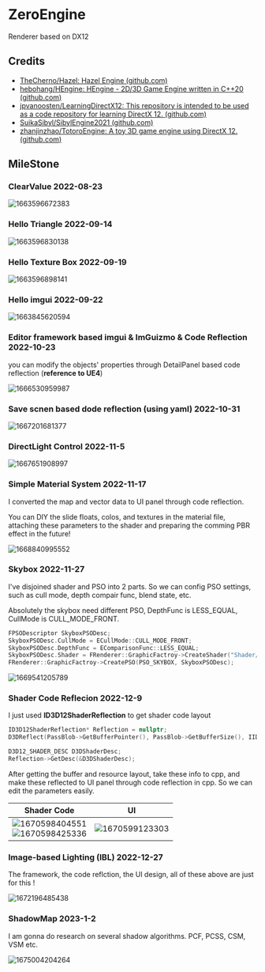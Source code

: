# ZeroEngine

Renderer based on DX12

## Credits

- [TheCherno/Hazel: Hazel Engine (github.com)](https://github.com/TheCherno/Hazel)
- [hebohang/HEngine: HEngine - 2D/3D Game Engine written in C++20 (github.com)](https://github.com/hebohang/HEngine)
- [jpvanoosten/LearningDirectX12: This repository is intended to be used as a code repository for learning DirectX 12. (github.com)](https://github.com/jpvanoosten/LearningDirectX12)
- [SuikaSibyl/SibylEngine2021 (github.com)](https://github.com/SuikaSibyl/SibylEngine2021)
- [zhanjinzhao/TotoroEngine: A toy 3D game engine using DirectX 12. (github.com)](https://github.com/zhanjinzhao/TotoroEngine)

## MileStone

### ClearValue **2022-08-23**

![1663596672383](image/README/1663596672383.png)

### Hello Triangle **2022-09-14**

![1663596830138](image/README/1663596830138.png)

### Hello Texture Box  **2022-09-19**

![1663596898141](image/README/1663596898141.png)

### Hello imgui  **2022-09-22**

![1663845620594](image/README/1663845620594.png)

### Editor framework based imgui & ImGuizmo &  Code Reflection **2022-10-23**

you can modify the objects' properties through DetailPanel  based code reflection (**reference to UE4**)

![1666530959987](image/README/1666530959987.png)

### Save scnen based dode reflection (using yaml) **2022-10-31**

![1667201681377](image/README/1667201681377.png)

### **DirectLight Control 2022-11-5**

![1667651908997](image/README/1667651908997.png)

### Simple Material System 2022-11-17

I converted the map and vector data to UI panel through code reflection.

You can DIY the slide floats, colos, and textures in the material file, attaching these parameters to the shader and preparing the comming PBR effect in the future!

 ![1668840995552](image/README/1668840995552.png)

### Skybox 2022-11-27

I've disjoined shader and PSO into 2 parts. So we can config PSO settings, such as cull mode, depth compair func, blend state, etc.

Absolutely the skybox need different PSO, DepthFunc is LESS_EQUAL, CullMode is CULL_MODE_FRONT.

```cpp
FPSODescriptor SkyboxPSODesc;
SkyboxPSODesc.CullMode = ECullMode::CULL_MODE_FRONT;
SkyboxPSODesc.DepthFunc = EComparisonFunc::LESS_EQUAL;
SkyboxPSODesc.Shader = FRenderer::GraphicFactroy->CreateShader("Shader/Skybox.hlsl", ShaderBinderDesc, ShaderDessc);
FRenderer::GraphicFactroy->CreatePSO(PSO_SKYBOX, SkyboxPSODesc);
```

![1669541205789](image/README/1669541205789.png)

### Shader Code Reflecion 2022-12-9

I just used **ID3D12ShaderReflection** to get shader code layout

```cpp
ID3D12ShaderReflection* Reflection = nullptr;
D3DReflect(PassBlob->GetBufferPointer(), PassBlob->GetBufferSize(), IID_ID3D12ShaderReflection, (void**)&Reflection);

D3D12_SHADER_DESC D3DShaderDesc;
Reflection->GetDesc(&D3DShaderDesc);
```

After getting the buffer and resource layout, take these info to cpp, and make these reflected to UI panel through code reflection in cpp. So we can edit the parameters easily.

| Shader Code                                                                                        | UI                                             |
| -------------------------------------------------------------------------------------------------- | ---------------------------------------------- |
| ![1670598404551](image/README/1670598404551.png)<br />![1670598425336](image/README/1670598425336.png) | ![1670599123303](image/README/1670599123303.png) |

### Image-based Lighting (IBL) 2022-12-27

The framework, the code reflction, the UI design, all of these above are just for this !

![1672196485438](image/README/1672196485438.png)

### ShadowMap  2023-1-2

I am gonna do research on several shadow algorithms. PCF, PCSS, CSM, VSM etc.

![1675004204264](image/README/1675004204264.png)
